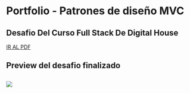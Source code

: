 # Portfolio - Patrones de diseño MVC
## Desafio Del Curso Full Stack De Digital House


<a href="https://github.com/Kaiael24/Express_MVC-Patrones-de-disenio/blob/master/Desafio/diseñoMVC.pdf">IR AL PDF</a>

<h2>Preview del desafio finalizado<h2>

<img src="https://github.com/Kaiael24/Express_MVC-Patrones-de-disenio/blob/master/public/images/img_1.PNG">